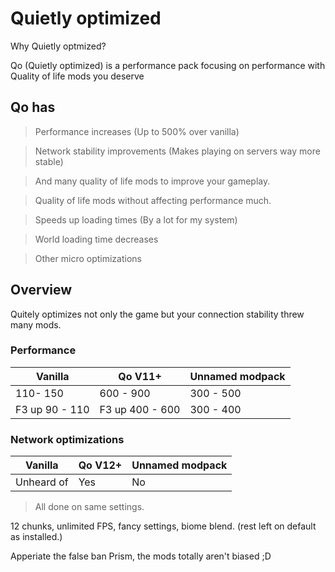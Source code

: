 # Quietly optimized

 Why Quietly optmized?

Qo (Quietly optimized) is a performance pack focusing on performance with Quality of life mods you deserve 
## Qo has
> Performance increases (Up to 500% over vanilla)

> Network stability improvements (Makes playing on servers way more stable)

> And many quality of life mods to improve your gameplay.

> Quality of life mods without affecting performance much.

> Speeds up loading times (By a lot for my system)

> World loading time decreases

> Other micro optimizations

## Overview 

Quitely optimizes not only the game but your connection stability threw many mods.

### Performance

| Vanilla  | Qo V11+ | Unnamed modpack |
| ------------- | ------------- | --------- |
| 110- 150  |600 - 900  |300 - 500 |
| F3 up 90 - 110  | F3 up 400 - 600  | 300 - 400 |

### Network optimizations
| Vanilla | Qo V12+ | Unnamed modpack |
| ------------- | ------------- | ------------- |
| Unheard of | Yes | No |

> All done on same settings.

12 chunks, unlimited FPS, fancy settings, biome blend. (rest left on default as installed.)

Apperiate the false ban Prism, the mods totally aren't biased ;D
